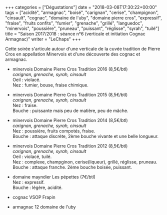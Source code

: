 +++
categories = ["Dégustations"]
date = "2018-03-08T17:30:22+00:00"
tags = ["acidité", "armagnac", "boisé", "carignan", "cerise", "champignon", "cinsault", "cognac", "domaine de l'uby", "domaine pierre cros", "expressif", "fraise", "fruits confits", "fumier", "grenache", "grillé", "languedoc", "minervois", "poussière", "pruneau", "puissant", "réglisse", "syrah", "tuilé"] 
title = "Saison 2017/2018 : séance n°6 (verticale et initiation Cognac Armagnac)"
writer = "LeChaps"
+++

Cette soirée s'articule autour d'une verticale de la cuvée tradition de Pierre Cros en appellation Minervois et d'une découverte des cognac et armagnac.

* minervois Domaine Pierre Cros Tradition 2016 (8,5€/btl)  
_carignan, grenache, syrah, cinsault_  
Oeil : violacé.  
Nez : fumier, bouse, fraise chimique.

* minervois Domaine Pierre Cros Tradition 2015 (8,5€/btl)  
_carignan, grenache, syrah, cinsault_  
Nez : fraise.  
Bouche : puissante mais peu de matière, peu de mâche.

* minervois Domaine Pierre Cros Tradition 2014 (8,5€/btl)  
_carignan, grenache, syrah, cinsault_  
Nez : poussière, fruits compotés, fraise.  
Bouche : attaque discrète, 2ème bouche vivante et une belle longueur.

* minervois Domaine Pierre Cros Tradition 2012 (8,5€/btl)  
_carignan, grenache, syrah, cinsault_  
Oeil : violacé, tuilé.  
Nez : complexe, champginon, cerise(liqueur), grillé, réglisse, pruneau.  
Bouche : attaque franche. 2ème bouche boisée, puissant.

* domaine mayndier Les pépettes (7€/btl) <i class="fa fa-plus-circle"></i> <i class="fa fa-plus-circle"></i>  
Nez : expressif.  
Bouche : légère, acidité.

* cognac VSOP Frapin

* armagnac 12 domaine de l'uby
